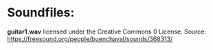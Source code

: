 # Soundfiles:

**guitar1.wav** licensed under the Creative Commons 0 License.
Source: https://freesound.org/people/buenchaval/sounds/368313/
